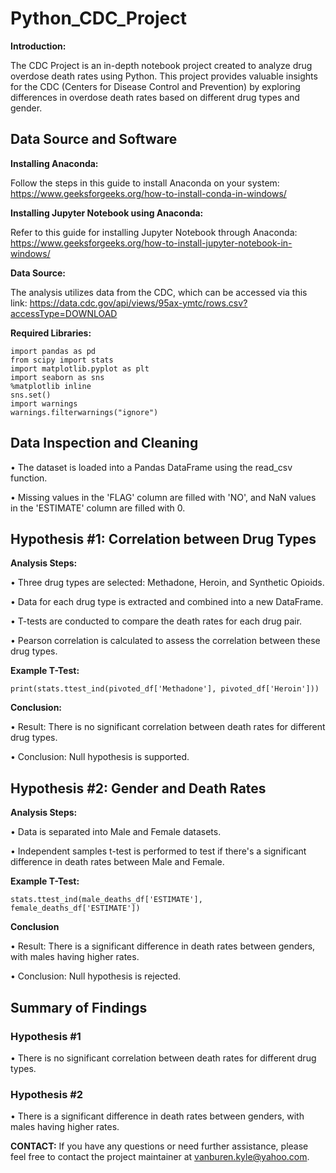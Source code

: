 # Python_CDC_Project

**Introduction:**

The CDC Project is an in-depth notebook project created to analyze drug overdose death rates using Python. This project provides valuable insights for the CDC (Centers for Disease Control and Prevention) by exploring differences in overdose death rates based on different drug types and gender.

## Data Source and Software

**Installing Anaconda:**

Follow the steps in this guide to install Anaconda on your system: https://www.geeksforgeeks.org/how-to-install-conda-in-windows/

**Installing Jupyter Notebook using Anaconda:**

Refer to this guide for installing Jupyter Notebook through Anaconda: https://www.geeksforgeeks.org/how-to-install-jupyter-notebook-in-windows/

**Data Source:**

The analysis utilizes data from the CDC, which can be accessed via this link: https://data.cdc.gov/api/views/95ax-ymtc/rows.csv?accessType=DOWNLOAD

**Required Libraries:**

    import pandas as pd
    from scipy import stats
    import matplotlib.pyplot as plt
    import seaborn as sns
    %matplotlib inline
    sns.set()
    import warnings
    warnings.filterwarnings("ignore")

## Data Inspection and Cleaning

• The dataset is loaded into a Pandas DataFrame using the read_csv function.

• Missing values in the 'FLAG' column are filled with 'NO', and NaN values in the 'ESTIMATE' column are filled with 0.

## Hypothesis #1: Correlation between Drug Types

**Analysis Steps:**

• Three drug types are selected: Methadone, Heroin, and Synthetic Opioids.

• Data for each drug type is extracted and combined into a new DataFrame.

• T-tests are conducted to compare the death rates for each drug pair.

• Pearson correlation is calculated to assess the correlation between these drug types.

**Example T-Test:**

    print(stats.ttest_ind(pivoted_df['Methadone'], pivoted_df['Heroin']))

**Conclusion:**

• Result: There is no significant correlation between death rates for different drug types.

• Conclusion: Null hypothesis is supported.


## Hypothesis #2: Gender and Death Rates

**Analysis Steps:**

• Data is separated into Male and Female datasets.

• Independent samples t-test is performed to test if there's a significant difference in death rates between Male and Female.

**Example T-Test:**

    stats.ttest_ind(male_deaths_df['ESTIMATE'], female_deaths_df['ESTIMATE'])

**Conclusion**

• Result: There is a significant difference in death rates between genders, with males having higher rates.

• Conclusion: Null hypothesis is rejected.

## Summary of Findings
### Hypothesis #1

• There is no significant correlation between death rates for different drug types.

### Hypothesis #2

• There is a significant difference in death rates between genders, with males having higher rates.


**CONTACT:** If you have any questions or need further assistance, please feel free to contact the project maintainer at vanburen.kyle@yahoo.com.

